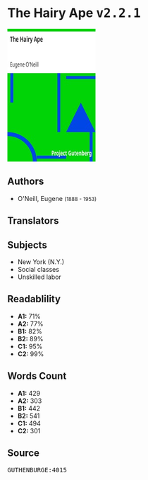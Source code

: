 # The Hairy Ape <kbd>v2.2.1</kbd>

![](./cover.medium.jpg "")

## Authors


 - O'Neill, Eugene <small>(1888 - 1953)</small>

## Translators



## Subjects


 - New York (N.Y.)
 - Social classes
 - Unskilled labor

## Readablility


 - **A1:** 71%
 - **A2:** 77%
 - **B1:** 82%
 - **B2:** 89%
 - **C1:** 95%
 - **C2:** 99%

## Words Count


 - **A1:** 429
 - **A2:** 303
 - **B1:** 442
 - **B2:** 541
 - **C1:** 494
 - **C2:** 301

## Source


<kbd>GUTHENBURGE:4015</kbd>
